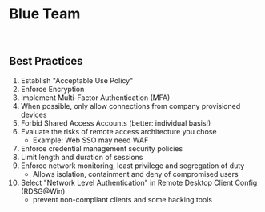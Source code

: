 # Blue Team

<br />

## Best Practices
1. Establish "Acceptable Use Policy"
2. Enforce Encryption 
3. Implement Multi-Factor Authentication (MFA)
4. When possible, only allow connections from company provisioned devices
5. Forbid Shared Access Accounts (better: individual basis!)
6. Evaluate the risks of remote access architecture you chose
   - Example: Web SSO may need WAF 
7. Enforce credential management security policies
8. Limit length and duration of sessions
9. Enforce network monitoring, least privilege and segregation of duty
   - Allows isolation, containment and deny of compromised users
10. Select "Network Level Authentication" in Remote Desktop Client Config (RDSG@Win)
    - prevent non-compliant clients and some hacking tools
